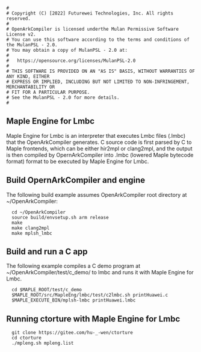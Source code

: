 ```
#
# Copyright (C) [2022] Futurewei Technologies, Inc. All rights reserved.
#
# OpenArkCompiler is licensed underthe Mulan Permissive Software License v2.
# You can use this software according to the terms and conditions of the MulanPSL - 2.0.
# You may obtain a copy of MulanPSL - 2.0 at:
#
#   https://opensource.org/licenses/MulanPSL-2.0
#
# THIS SOFTWARE IS PROVIDED ON AN "AS IS" BASIS, WITHOUT WARRANTIES OF ANY KIND, EITHER
# EXPRESS OR IMPLIED, INCLUDING BUT NOT LIMITED TO NON-INFRINGEMENT, MERCHANTABILITY OR
# FIT FOR A PARTICULAR PURPOSE.
# See the MulanPSL - 2.0 for more details.
#
```
## Maple Engine for Lmbc
  Maple Engine for Lmbc is an interpreter that executes Lmbc files (.lmbc) that the
  OpenArkCompiler generates. C source code is first parsed by C to Maple frontends, which
  can be either hir2mpl or clang2mpl, and the output is then compiled by OpernArkCompiler
  into .lmbc (lowered Maple bytecode format) format to be executed by Maple Engine for Lmbc.

## Build OpernArkCompiler and engine 
  The following build example assumes OpenArkCompiler root directory at ~/OpenArkCompiler:
```
  cd ~/OpenArkCompiler
  source build/envsetup.sh arm release
  make
  make clang2mpl
  make mplsh_lmbc
```
## Build and run a C app
  The following example compiles a C demo program at ~/OpenArkCompiler/test/c_demo/ to lmbc
  and runs it with Maple Engine for Lmbc.
```
  cd $MAPLE_ROOT/test/c_demo
  $MAPLE_ROOT/src/MapleEng/lmbc/test/c2lmbc.sh printHuawei.c
  $MAPLE_EXECUTE_BIN/mplsh-lmbc printHuawei.lmbc
```
## Running ctorture with Maple Engine for Lmbc
```
  git clone https://gitee.com/hu-_-wen/ctorture
  cd ctorture
  ./mpleng.sh mpleng.list
``` 
